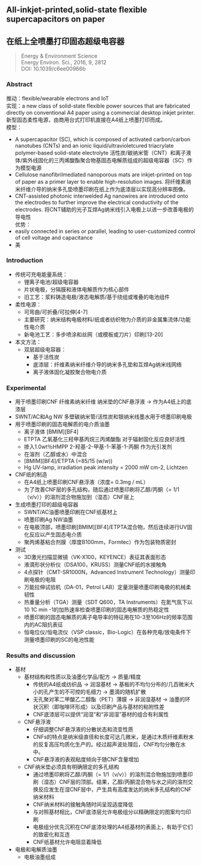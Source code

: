 ## All-inkjet-printed,solid-state flexible supercapacitors on paper  
## 在纸上全喷墨打印固态超级电容器

> Energy & Environment Science    
> Energy Environ. Sci., 2016, 9, 2812  
> DOI: 10.1039/c6ee00966b  

### Abstract
推动：flexible/wearable electrons and IoT  
实现：a new class of solid-state flexible power sources that are fabricated directly on conventional A4 paper using a commercial desktop inkjet printer.
新型固态柔性电源，由商用台式打印机直接在A4纸上喷墨打印而成。  
模型：
- A supercapacitor (SC), which is composed of activated carbon/carbon nanotubes (CNTs) and an ionic liquid/ultravioletcured triacrylate polymer-based solid-state electrolyte
活性炭/碳纳米管（CNT）和离子液体/紫外线固化的三丙烯酸酯聚合物基固态电解质组成的超级电容器（SC）作为模型电源  
- Cellulose nanofibrilmediated nanoporous mats are inkjet-printed on top of paper as a primer layer to enable high-resolution images.
将纤维素纳米纤维介导的纳米多孔垫喷墨印刷在纸上作为底漆层以实现高分辨率图像。
- CNT-assisted photonic interwelded Ag nanowires are introduced onto the electrodes to further improve the electrical conductivity of the electrodes.
将CNT辅助的光子互焊Ag纳米线引入电极上以进一步改善电极的导电性  
优势：
- easily connected in series or parallel, leading to user-customized control of cell voltage and capacitance
- 美

### Introduction

- 传统可充电能量系统：
  - 锂离子电池/超级电容器
  - 片状电极，分隔膜和液体电解质作为核心部件
  - 旧工艺：浆料铸造电极/液态电解质/基于绕组或堆叠的电池组件
- 柔性电源：
  - 可弯曲/可折叠/可拉伸[4-7]
  - 主要研究：纳米结构电极材料/纸或者纺织物为介质的非金属集流体/功能性电介质
  - 新电池工艺：多步喷涂和丝网（或模板或刀片）印刷[13-20]
- 本文方法：
  - 双层超级电容器：
    - 基于活性炭
    - 底漆层：纤维素纳米纤维介导的纳米多孔垫和互焊Ag纳米线网络
    - 离子液体固化凝胶聚合物电介质

### Experimental

- 用于喷墨印刷CNF 纤维素纳米纤维 纳米垫的CNF悬浮液 -> 作为A4纸上的底漆层
- SWNT/AC和Ag NW 多壁碳纳米管/活性炭和银纳米线墨水用于喷墨印刷电极
- 用于喷墨印刷的固态电解质的电介质油墨
  - 离子液体 [BMIM][BF4]
  - ETPTA 乙氧基化三羟甲基丙烷三丙烯酸酯 对于辐射固化反应良好活性
  - 掺入1.0wt％HMPP 2-羟基-2-甲基-1-苯基-1-丙酮 作为光引发剂
  - 在溶剂（乙醇或水）中混合
  - [BMIM][BF4]/ETPTA (=85/15 (w/w))
  - Hg UV-lamp, irradiation peak intensity = 2000 mW cm-2, Lichtzen
- CNF纸的制造
  - 在A4纸上喷墨印刷CNF悬浮液（浓度= 0.3mg / mL）
  -  为了改善CNF层的多孔结构，随后通过喷墨印刷将乙醇/丙酮（= 1/1（v/v））的溶剂混合物施加到（湿态）CNF层上
- 生成喷墨打印的超级电容器
  - SWNT/AC油墨喷墨印刷在CNF纸基材上
  - 喷墨印刷Ag NW油墨
  - 在电极顶部，喷墨印刷[BMIM][BF4]/ETPTA混合物，然后连续进行UV固化反应以产生固态电介质
  - 聚丙烯基粘合剂膜（厚度B100mm，Formtec）作为包装物质密封
- 测试
  - 3D激光扫描显微镜（VK-X100，KEYENCE）表征其表面形态
  - 液滴形状分析仪（DSA100，KRUSS）测量CNF纸的水接触角
  - 4点探针（CMT-SR1000N，Advanced Instrument Technology）测量印刷电极的电阻
  - 万能拉伸试验机（DA-01，Petrol LAB）定量测量喷墨印刷电极的机械柔韧性
  - 热重量分析（TGA）测量（SDT Q600，TA Instruments）在氮气氛下以10 1C min -1的加热速率检查喷墨印刷的固态电解质的热稳定性
  - 喷墨印刷的固态电解质的离子电导率的特征用在10-3至106Hz的频率范围内的AC阻抗表征
  - 恒电位仪/恒电流仪（VSP classic，Bio-Logic）在各种充电/放电条件下测量喷墨印刷的SC的电池性能

### Results and discussion

- 基材
  - 基材结构和性质以及油墨化学品/配方 -> 质量/精度
    - 传统的A4纸或纺织品 -> 润湿基材 -> 基板的不均匀分布的/几百微米大小的孔产生的不可控的毛细力 -> 墨滴的随机扩散
    - 无孔聚对苯二甲酸乙二醇酯（PET）薄膜 -> 非润湿基材 -> 油墨的环状沉积（即咖啡环形成）以及印刷产品与基材的粘附性差
    - CNF底漆层可以提供“润湿”和“非润湿”基材的组合有利属性
  - CNF悬浮液
    - 仔细调整CNF悬浮液的分散状态和流变性质
    - CNFs的特点是纳米级直径和长度可达几微米，是通过木质纤维素粉末的反复高压均质化生产的。经过超声波处理后，CNF均匀分散在水中。
    - CNF悬浮液的表观粘度倾向于随CNF含量增加
  - CNF纳米垫必须具有明确限定的多孔结构
    - 通过喷墨印刷将乙醇/丙酮（= 1/1（v/v））的溶剂混合物施加到喷墨印刷（湿态）CNF层的顶部。结果，乙醇/丙酮混合物与水之间的溶剂交换反应发生在湿CNF层中，产生具有高度发达的纳米多孔结构的CNF纳米材料
    - CNF纳米材料的接触角随时间呈现适度降低
    - 与对照基材相比，CNF底漆层允许电极组分以精确限定的图案均匀印刷
    - 电极组分优先沉积在CNF底漆处理的A4纸基材的表面上，有助于它们的致密化和互连
    - CNF纸基材允许电阻显着降低
- 电极和电解质油墨
  - 电极油墨组成